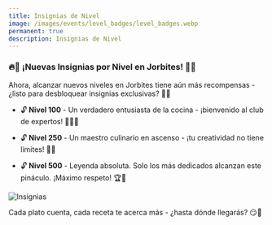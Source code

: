 ```yaml
---
title: Insignias de Nivel
image: /images/events/level_badges/level_badges.webp
permanent: true
description: Insignias de Nivel
---
```


### 🔥🏅 ¡Nuevas Insignias por Nivel en Jorbites! 🏅🔥

Ahora, alcanzar nuevos niveles en Jorbites tiene aún más recompensas - ¿listo para desbloquear insignias exclusivas? 🎉✨

- 🔓 **Nivel 100** - Un verdadero entusiasta de la cocina - ¡bienvenido al club de expertos! 👨‍🍳🔥

- 🔓 **Nivel 250** - Un maestro culinario en ascenso - ¡tu creatividad no tiene límites! 🚀🥇

- 🔓 **Nivel 500** - Leyenda absoluta. Solo los más dedicados alcanzan este pináculo. ¡Máximo respeto! 🏆👑

![Insignias](/images/events/level_badges/badges.webp)

Cada plato cuenta, cada receta te acerca más - ¿hasta dónde llegarás? 😏💪
